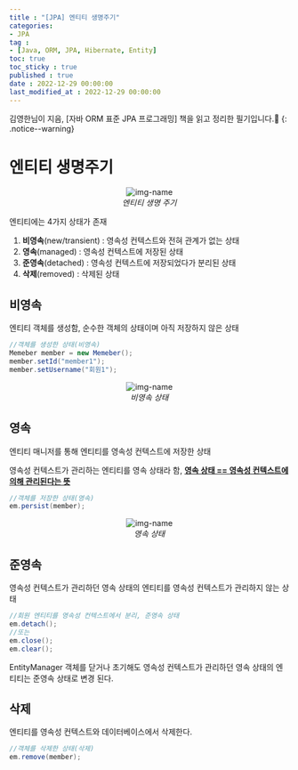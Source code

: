 ```yaml
---
title : "[JPA] 엔티티 생명주기"
categories:
- JPA
tag :
- [Java, ORM, JPA, Hibernate, Entity]
toc: true
toc_sticky : true
published : true
date : 2022-12-29 00:00:00
last_modified_at : 2022-12-29 00:00:00
---
```






김영한님이 지음, [자바 ORM 표준 JPA 프로그래밍] 책을 읽고 정리한 필기입니다.📢
{: .notice--warning}



# 엔티티 생명주기

<p align="center">
  <img alt="img-name" src="https://user-images.githubusercontent.com/13410737/210165554-596f88c5-82bc-4e3b-aa22-fb4bc5109545.png">
  <br>
    <em>엔티티 생명 주기</em>
</p>

엔티티에는 4가지 상태가 존재

1. **비영속**(new/transient) : 영속성 컨텍스트와 전혀 관계가 없는 상태
2. **영속**(managed) : 영속성 컨텍스트에 저장된 상태
3. **준영속**(detached) : 영속성 컨텍스트에 저장되었다가 분리된 상태
4. **삭제**(removed) : 삭제된 상태



## 비영속

엔티티 객체를 생성함, 순수한 객체의 상태이며 아직 저장하지 않은 상태

```java
//객체를 생성한 상태(비영속)
Memeber member = new Memeber();
member.setId("member1");
member.setUsername("회원1");
```

<p align="center">
  <img alt="img-name" src="https://user-images.githubusercontent.com/13410737/210165634-248698c9-4d2c-4c69-8307-6a58e4efc526.png">
  <br>
    <em>비영속 상태</em>
</p>

## 영속

엔티티 매니저를 통해 엔티티를 영속성 컨텍스트에 저장한 상태

영속성 컨텍스트가 관리하는 엔티티를 영속 상태라 함, **<u>영속 상태 == 영속성 컨텍스트에 의해 관리된다는 뜻</u>**

```java
//객체를 저장한 상태(영속)
em.persist(member);
```

<p align="center">
  <img alt="img-name" src="https://user-images.githubusercontent.com/13410737/210165716-8a37e141-1616-4b61-83b4-4c66de461c56.png">
  <br>
    <em>영속 상태</em>
</p>



## 준영속

영속성 컨텍스트가 관리하던 영속 상태의 엔티티를 영속성 컨텍스트가 관리하지 않는 상태

```java
//회원 엔티티를 영속성 컨텍스트에서 분리, 준영속 상태
em.detach();
//또는
em.close(); 
em.clear(); 
```

EntityManager 객체를 닫거나 초기해도 영속성 컨텍스트가 관리하던 영속 상태의 엔티티는 준영속 상태로 변경 된다.



## 삭제

엔티티를 영속성 컨텍스트와 데이터베이스에서 삭제한다.

```java
//객체를 삭제한 상태(삭제)
em.remove(member);
```

